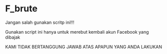 # F_brute
Jangan salah gunakan scritp ini!!!

Gunakan script ini hanya untuk merebut kembali akun Facebook yang dibajak

KAMI TIDAK BERTANGGUNG JAWAB ATAS APAPUN YANG ANDA LAKUKAN
